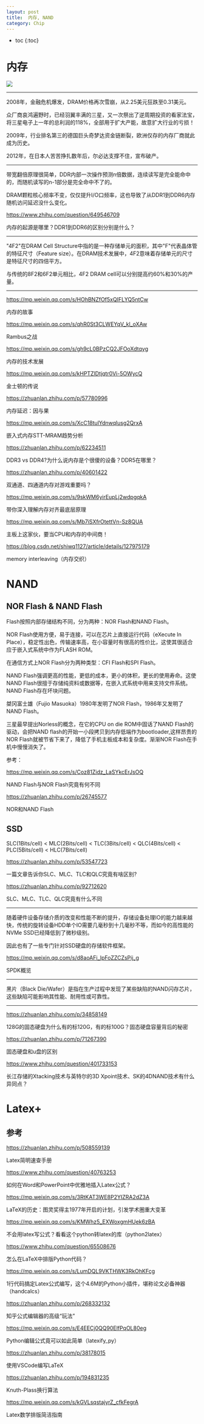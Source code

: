 ```yaml
---
layout: post
title:  内存, NAND
category: Chip 
---
```


* toc
{:toc}

# 内存

![](/images/img5/DRAM.jpg)

---

2008年，金融危机爆发，DRAM价格再次雪崩，从2.25美元狂跌至0.31美元。

众厂商哀鸿遍野时，已经羽翼丰满的三星，又一次祭出了逆周期投资的看家法宝，将三星电子上一年的总利润的118%，全部用于扩大产能，故意扩大行业的亏损！

2009年，行业排名第三的德国巨头奇梦达资金链断裂，欧洲仅存的内存厂商就此成为历史。

2012年，在日本人苦苦挣扎数年后，尔必达支撑不住，宣布破产。

---

带宽翻倍原理很简单，DDR内部一次操作预测n倍数据，连续读写是完全能命中的，而随机读写的n-1部分是完全命中不了的。

DRAM颗粒核心频率不变，仅仅提升I/O口频率，这也导致了从DDR1到DDR6内存随机访问延迟没什么变化。

https://www.zhihu.com/question/649546709

内存的起源是哪里？DDR1到DDR6的区别分别是什么？

---

"4F2"在DRAM Cell Structure中指的是一种存储单元的面积，其中"F"代表晶体管的特征尺寸（Feature size）。在DRAM技术发展中，4F2意味着存储单元的尺寸是特征尺寸的四倍平方。

与传统的8F2和6F2单元相比，4F2 DRAM cell可以分别提高约60%和30%的产量。

---

https://mp.weixin.qq.com/s/HOhBNZfOf5xQIFLYQ5ntCw

内存的故事

https://mp.weixin.qq.com/s/qhR0St3CLWEYqV_kl_oXAw

Rambus之战

https://mp.weixin.qq.com/s/gh9cL0BPzCQ2JFOoXdtqyg

内存的技术发展

https://mp.weixin.qq.com/s/kHPTZlDtjqtr0Vi-5OWycQ

金士顿的传说

https://zhuanlan.zhihu.com/p/57780996

内存延迟：因与果

https://mp.weixin.qq.com/s/XcC18tulYdnwqlusg2QrxA

嵌入式内存STT-MRAM趋势分析

https://zhuanlan.zhihu.com/p/62234511

DDR3 vs DDR4?为什么说内存是个很傻的设备？DDR5在哪里？

https://zhuanlan.zhihu.com/p/40601422

双通道、四通道内存对游戏重要吗？

https://mp.weixin.qq.com/s/9skWM6yirEupLj2wdpgqkA

带你深入理解内存对齐最底层原理

https://mp.weixin.qq.com/s/Mb7iSXfrOtettVn-Sz8QUA

主板上这家伙，要当CPU和内存的中间商！

https://blog.csdn.net/shiwq1127/article/details/127975179

memory interleaving（内存交织）

# NAND

## NOR Flash & NAND Flash

Flash按照内部存储结构不同，分为两种：NOR Flash和NAND Flash。

NOR Flash使用方便，易于连接，可以在芯片上直接运行代码（eXecute In Place），稳定性出色，传输速率高，在小容量时有很高的性价比，这使其很适合应于嵌入式系统中作为FLASH ROM。

在通信方式上NOR Flash分为两种类型：CFI Flash和SPI Flash。

NAND Flash强调更高的性能，更低的成本，更小的体积，更长的使用寿命。这使NAND Flash很擅于存储纯资料或数据等，在嵌入式系统中用来支持文件系统。NAND Flash存在坏块问题。

桀冈富士雄（Fujio Masuoka）1980年发明了NOR Flash，1986年又发明了NAND Flash。

三星最早提出Norless的概念，在它的CPU on die ROM中固话了NAND Flash的驱动，会把NAND flash的开始一小段拷贝到内存低端作为bootloader,这样昂贵的NOR Flash就被节省下来了，降低了手机主板成本和复杂度。渐渐NOR Flash在手机中慢慢消失了。

参考：

https://mp.weixin.qq.com/s/Coz81Zidz_LaSYkcErJsOQ

NAND Flash与NOR Flash究竟有何不同

https://zhuanlan.zhihu.com/p/26745577

NOR和NAND Flash

## SSD

SLC(1Bits/cell) < MLC(2Bits/cell) < TLC(3Bits/cell) < QLC(4Bits/cell) < PLC(5Bits/cell) < HLC(7Bits/cell)

https://zhuanlan.zhihu.com/p/53547723

一篇文章告诉你SLC、MLC、TLC和QLC究竟有啥区别?

https://zhuanlan.zhihu.com/p/92712620

SLC、MLC、TLC、QLC究竟有什么不同

---

随着硬件设备存储介质的改变和性能不断的提升，存储设备处理IO的能力越来越快，传统的旋转设备HDD单个IO需要几毫秒到十几毫秒不等，而如今的高性能的NVMe SSD已经降低到了微秒级别。

因此也有了一些专门针对SSD硬盘的存储软件框架。

https://mp.weixin.qq.com/s/d8aoAFi_lpFoZZCZsPij_g

SPDK概览

---

黑片（Black Die/Wafer）是指在生产过程中发现了某些缺陷的NAND闪存芯片，这些缺陷可能影响其性能、耐用性或可靠性。

---

https://zhuanlan.zhihu.com/p/34858149

128G的固态硬盘为什么有的标120G，有的标100G？固态硬盘容量背后的秘密

https://zhuanlan.zhihu.com/p/71267390

固态硬盘和u盘的区别

https://www.zhihu.com/question/401733153

长江存储的Xtacking技术与英特尔的3D Xpoint技术、SK的4DNAND技术有什么异同点？

# Latex+

## 参考

https://zhuanlan.zhihu.com/p/508559139

Latex简明速查手册

https://www.zhihu.com/question/40763253

如何在Word和PowerPoint中优雅地插入Latex公式？

https://mp.weixin.qq.com/s/3RtKAT3WE8P2YIZRA2dZ3A

LaTeX的历史：图灵奖得主1977年开启的计划，引发学术圈重大变革

https://mp.weixin.qq.com/s/KMWhz5_EXWoxgmHUek6zBA

不会用latex写公式？看看这个python转latex的库（python2latex）

https://www.zhihu.com/question/65508676

怎么在LaTeX中排版Python代码？

https://mp.weixin.qq.com/s/LumDQL9VKTHWK3RkOhKFcg

1行代码搞定Latex公式编写，这个4.6M的Python小插件，堪称论文必备神器（handcalcs）

https://zhuanlan.zhihu.com/p/268332132

知乎公式编辑器的高级“玩法”

https://mp.weixin.qq.com/s/E4EECj0QQ90ElfPqOL80eg

Python编辑公式竟可以如此简单（latexify_py）

https://zhuanlan.zhihu.com/p/38178015

使用VSCode编写LaTeX

https://zhuanlan.zhihu.com/p/194831235

Knuth-Plass换行算法

https://mp.weixin.qq.com/s/kGVLsqstajyrZ_cfkFegrA

Latex数学排版简洁指南

